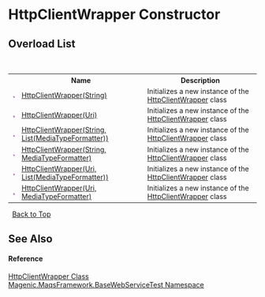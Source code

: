 # HttpClientWrapper Constructor 
 


## Overload List
&nbsp;<table><tr><th></th><th>Name</th><th>Description</th></tr><tr><td>![Public method](media/pubmethod.gif "Public method")</td><td><a href="#/MAQS_4/WebServices_AUTOGENERATED/HttpClientWrapper_Constructor_(String)">HttpClientWrapper(String)</a></td><td>
Initializes a new instance of the <a href="#/MAQS_4/WebServices_AUTOGENERATED/HttpClientWrapper_Class">HttpClientWrapper</a> class</td></tr><tr><td>![Public method](media/pubmethod.gif "Public method")</td><td><a href="#/MAQS_4/WebServices_AUTOGENERATED/HttpClientWrapper_Constructor_(Uri)">HttpClientWrapper(Uri)</a></td><td>
Initializes a new instance of the <a href="#/MAQS_4/WebServices_AUTOGENERATED/HttpClientWrapper_Class">HttpClientWrapper</a> class</td></tr><tr><td>![Public method](media/pubmethod.gif "Public method")</td><td><a href="#/MAQS_4/WebServices_AUTOGENERATED/HttpClientWrapper_Constructor_(String,_List(MediaTypeFormatter))">HttpClientWrapper(String, List(MediaTypeFormatter))</a></td><td>
Initializes a new instance of the <a href="#/MAQS_4/WebServices_AUTOGENERATED/HttpClientWrapper_Class">HttpClientWrapper</a> class</td></tr><tr><td>![Public method](media/pubmethod.gif "Public method")</td><td><a href="#/MAQS_4/WebServices_AUTOGENERATED/HttpClientWrapper_Constructor_(String,_MediaTypeFormatter)">HttpClientWrapper(String, MediaTypeFormatter)</a></td><td>
Initializes a new instance of the <a href="#/MAQS_4/WebServices_AUTOGENERATED/HttpClientWrapper_Class">HttpClientWrapper</a> class</td></tr><tr><td>![Public method](media/pubmethod.gif "Public method")</td><td><a href="#/MAQS_4/WebServices_AUTOGENERATED/HttpClientWrapper_Constructor_(Uri,_List(MediaTypeFormatter))">HttpClientWrapper(Uri, List(MediaTypeFormatter))</a></td><td>
Initializes a new instance of the <a href="#/MAQS_4/WebServices_AUTOGENERATED/HttpClientWrapper_Class">HttpClientWrapper</a> class</td></tr><tr><td>![Public method](media/pubmethod.gif "Public method")</td><td><a href="#/MAQS_4/WebServices_AUTOGENERATED/HttpClientWrapper_Constructor_(Uri,_MediaTypeFormatter)">HttpClientWrapper(Uri, MediaTypeFormatter)</a></td><td>
Initializes a new instance of the <a href="#/MAQS_4/WebServices_AUTOGENERATED/HttpClientWrapper_Class">HttpClientWrapper</a> class</td></tr></table>&nbsp;
<a href="#httpclientwrapper-constructor">Back to Top</a>

## See Also


#### Reference
<a href="#/MAQS_4/WebServices_AUTOGENERATED/HttpClientWrapper_Class">HttpClientWrapper Class</a><br /><a href="#/MAQS_4/WebServices_AUTOGENERATED/Magenic-MaqsFramework-BaseWebServiceTest_Namespace">Magenic.MaqsFramework.BaseWebServiceTest Namespace</a><br />